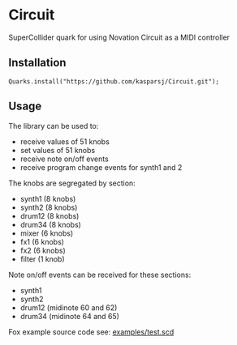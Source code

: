 # Circuit

SuperCollider quark for using Novation Circuit as a MIDI controller

## Installation

`Quarks.install("https://github.com/kasparsj/Circuit.git");`

## Usage

The library can be used to:

- receive values of 51 knobs
- set values of 51 knobs
- receive note on/off events
- receive program change events for synth1 and 2

The knobs are segregated by section:

- synth1 (8 knobs)
- synth2 (8 knobs)
- drum12 (8 knobs)
- drum34 (8 knobs)
- mixer (6 knobs)
- fx1 (6 knobs)
- fx2 (6 knobs)
- filter (1 knob)

Note on/off events can be received for these sections:

- synth1
- synth2
- drum12 (midinote 60 and 62)
- drum34 (midinote 64 and 65)

Fox example source code see: [examples/test.scd](https://github.com/kasparsj/Circuit/blob/main/examples/test.scd)
